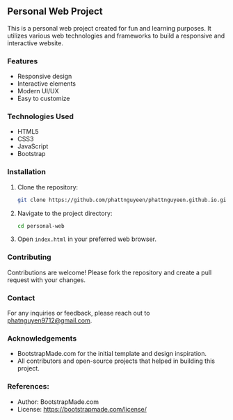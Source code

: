 ## Personal Web Project

This is a personal web project created for fun and learning purposes. It utilizes various web technologies and frameworks to build a responsive and interactive website.

### Features

- Responsive design
- Interactive elements
- Modern UI/UX
- Easy to customize

### Technologies Used

- HTML5
- CSS3
- JavaScript
- Bootstrap

### Installation

1. Clone the repository:
    ```bash
    git clone https://github.com/phattnguyeen/phattnguyeen.github.io.git
    ```
2. Navigate to the project directory:
    ```bash
    cd personal-web
    ```
3. Open `index.html` in your preferred web browser.

### Contributing

Contributions are welcome! Please fork the repository and create a pull request with your changes.

### Contact

For any inquiries or feedback, please reach out to [phatnguyen9712@gmail.com](phatnguyen9712@gmail.com).

### Acknowledgements

- BootstrapMade.com for the initial template and design inspiration.
- All contributors and open-source projects that helped in building this project.
### References:
- Author: BootstrapMade.com
- License: https://bootstrapmade.com/license/
